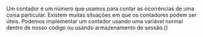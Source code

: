 
Um contador é um número que usamos para contar as ocorrências de uma coisa particular. Existem muitas situações em que os contadores podem ser úteis. Podemos implementar um contador usando uma variável normal dentro de nosso código ou usando armazenamento de sessão.()